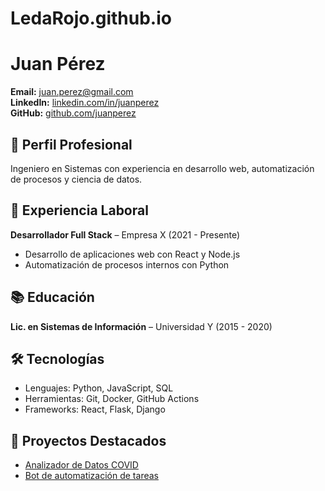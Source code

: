 # LedaRojo.github.io
# Juan Pérez

**Email:** juan.perez@gmail.com  
**LinkedIn:** [linkedin.com/in/juanperez](https://linkedin.com/in/juanperez)  
**GitHub:** [github.com/juanperez](https://github.com/juanperez)  

## 🎯 Perfil Profesional
Ingeniero en Sistemas con experiencia en desarrollo web, automatización de procesos y ciencia de datos.

## 💼 Experiencia Laboral
**Desarrollador Full Stack** – Empresa X (2021 - Presente)  
- Desarrollo de aplicaciones web con React y Node.js  
- Automatización de procesos internos con Python

## 📚 Educación
**Lic. en Sistemas de Información** – Universidad Y (2015 - 2020)

## 🛠️ Tecnologías
- Lenguajes: Python, JavaScript, SQL
- Herramientas: Git, Docker, GitHub Actions
- Frameworks: React, Flask, Django

## 🧠 Proyectos Destacados
- [Analizador de Datos COVID](https://github.com/juanperez/covid-analytics)
- [Bot de automatización de tareas](https://github.com/juanperez/bot-tareas)
